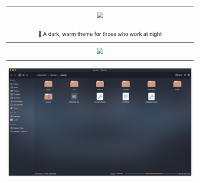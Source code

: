 <hr>

<div align="center"> 
    <img src="https://raw.githubusercontent.com/midnight-tea/.github/master/assets/logo.png" height=312/>
</div>

<br/>

<p align="center"> 
    🍵 A dark, warm theme for those who work at night
</p>

---

<div align="center"> 
    <img src="https://raw.githubusercontent.com/midnight-tea/.github/master/assets/palette.svg" />
    <hr />
    <img src="assets/dolphin.png" />
</div> 
